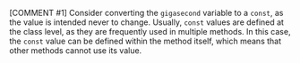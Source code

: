 [COMMENT #1]
Consider converting the `gigasecond` variable to a `const`, as the value is intended never to change. Usually, `const` values are defined at the class level, as they are frequently used in multiple methods. In this case, the `const` value can be defined within the method itself, which means that other methods cannot use its value.
